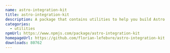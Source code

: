```yaml
---
name: astro-integration-kit
title: astro-integration-kit
description: A package that contains utilities to help you build Astro integrations.
categories:
  - utilities
npmUrl: https://www.npmjs.com/package/astro-integration-kit
homepageUrl: https://github.com/florian-lefebvre/astro-integration-kit
downloads: 80762
---
```


